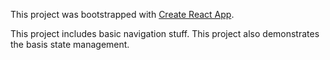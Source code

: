 This project was bootstrapped with [Create React App](https://github.com/facebookincubator/create-react-app).

This project includes basic navigation stuff. This project also demonstrates the basis state management.
